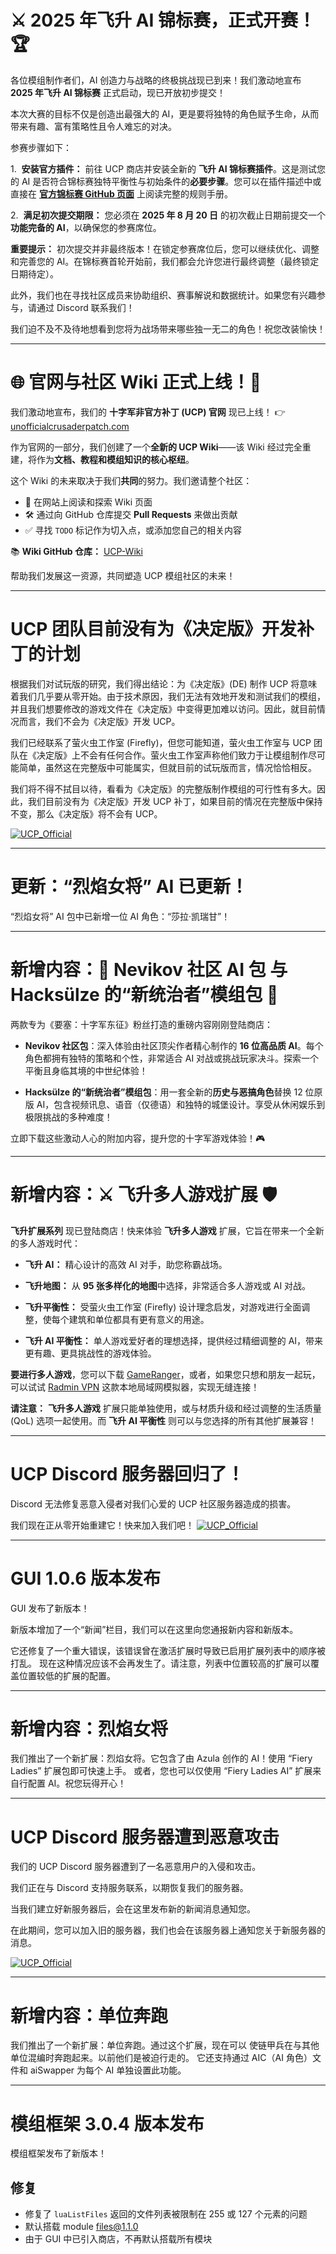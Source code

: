 # ⚔️ 2025 年飞升 AI 锦标赛，正式开赛！🏆
[meta]: <> (
timestamp: 2025-08-06
category: community
)

各位模组制作者们，AI 创造力与战略的终极挑战现已到来！我们激动地宣布 **2025 年飞升 AI 锦标赛** 正式启动，现已开放初步提交！

本次大赛的目标不仅是创造出最强大的 AI，更是要将独特的角色赋予生命，从而带来有趣、富有策略性且令人难忘的对决。

参赛步骤如下：

1.  **安装官方插件：** 前往 UCP 商店并安装全新的 **飞升 AI 锦标赛插件**。这是测试您的 AI 是否符合锦标赛独特平衡性与初始条件的**必要步骤**。您可以在插件描述中或直接在 **[官方锦标赛 GitHub 页面](https://github.com/Krarilotus/Ascension-AI-Tournament/blob/main/locale/description-en.md)** 上阅读完整的规则手册。

2.  **满足初次提交期限：** 您必须在 **2025 年 8 月 20 日** 的初次截止日期前提交一个**功能完备的 AI**，以确保您的参赛席位。

**重要提示：** 初次提交并非最终版本！在锁定参赛席位后，您可以继续优化、调整和完善您的 AI。在锦标赛首轮开始前，我们都会允许您进行最终调整（最终锁定日期待定）。

此外，我们也在寻找社区成员来协助组织、赛事解说和数据统计。如果您有兴趣参与，请通过 Discord 联系我们！

我们迫不及不及待地想看到您将为战场带来哪些独一无二的角色！祝您改装愉快！

---

# 🌐 官网与社区 Wiki 正式上线！🎉
[meta]: <> (
timestamp: 2025-08-03
category: community
)

我们激动地宣布，我们的 **十字军非官方补丁 (UCP) 官网** 现已上线！
👉 [unofficialcrusaderpatch.com](https://unofficialcrusaderpatch.com)

作为官网的一部分，我们创建了一个**全新的 UCP Wiki**——该 Wiki 经过完全重建，将作为**文档、教程和模组知识的核心枢纽**。

这个 Wiki 的未来取决于我们**共同**的努力。我们邀请整个社区：
- 🧾 在网站上阅读和探索 Wiki 页面
- 🛠️ 通过向 GitHub 仓库提交 **Pull Requests** 来做出贡献
- ✅ 寻找 `TODO` 标记作为切入点，或添加您自己的相关内容

📚 **Wiki GitHub 仓库：** [UCP-Wiki](https://github.com/UnofficialCrusaderPatch/UCP-Wiki/)

帮助我们发展这一资源，共同塑造 UCP 模组社区的未来！

---

# UCP 团队目前没有为《决定版》开发补丁的计划
[meta]: <> (
timestamp: 2025-02-27
category: community
)

根据我们对试玩版的研究，我们得出结论：为《决定版》(DE) 制作 UCP 将意味着我们几乎要从零开始。由于技术原因，我们无法有效地开发和测试我们的模组，并且我们想要修改的游戏文件在《决定版》中变得更加难以访问。因此，就目前情况而言，我们不会为《决定版》开发 UCP。

我们已经联系了萤火虫工作室 (Firefly)，但您可能知道，萤火虫工作室与 UCP 团队在《决定版》上不会有任何合作。萤火虫工作室声称他们致力于让模组制作尽可能简单，虽然这在完整版中可能属实，但就目前的试玩版而言，情况恰恰相反。

我们将不得不拭目以待，看看为《决定版》的完整版制作模组的可行性有多大。因此，我们目前没有为《决定版》开发 UCP 补丁，如果目前的情况在完整版中保持不变，那么《决定版》将不会有 UCP。

[![UCP_Official](https://discordapp.com/api/guilds/426318193603117057/widget.png?style=shield)](https://discord.gg/P9dkF38Q2t)

---

# 更新：“烈焰女将” AI 已更新！
[meta]: <> (
timestamp: 2024-01-24
category: store
)

“烈焰女将” AI 包中已新增一位 AI 角色：“莎拉·凯瑞甘”！

---

# 新增内容：🏰 Nevikov 社区 AI 包 与 Hacksülze 的“新统治者”模组包 🎉
[meta]: <> (
timestamp: 2024-12-26
category: store
)

两款专为《要塞：十字军东征》粉丝打造的重磅内容刚刚登陆商店：

- **Nevikov 社区包**：深入体验由社区顶尖作者精心制作的 **16 位高品质 AI**。每个角色都拥有独特的策略和个性，非常适合 AI 对战或挑战玩家决斗。探索一个平衡且身临其境的中世纪体验！

- **Hacksülze 的“新统治者”模组包**：用一套全新的**历史与恶搞角色**替换 12 位原版 AI，包含视频讯息、语音（仅德语）和独特的城堡设计。享受从休闲娱乐到极限挑战的多种难度！

立即下载这些激动人心的附加内容，提升您的十字军游戏体验！🎮

---

# 新增内容：⚔️ 飞升多人游戏扩展 🛡️
[meta]: <> (
timestamp: 2024-12-10
category: store
)

**飞升扩展系列** 现已登陆商店！快来体验 **飞升多人游戏** 扩展，它旨在带来一个全新的多人游戏时代：

- **飞升 AI：** 精心设计的高效 AI 对手，助您称霸战场。

- **飞升地图：** 从 **95 张多样化的地图**中选择，非常适合多人游戏或 AI 对战。

- **飞升平衡性：** 受萤火虫工作室 (Firefly) 设计理念启发，对游戏进行全面调整，使每个建筑和单位都具有更有意义的用途。

- **飞升 AI 平衡性：** 单人游戏爱好者的理想选择，提供经过精细调整的 AI，带来更有趣、更具挑战性的游戏体验。

**要进行多人游戏**，您可以下载 [GameRanger](https://www.gameranger.com)，或者，如果您只想和朋友一起玩，可以试试 [Radmin VPN](https://www.radmin-vpn.com) 这款本地局域网模拟器，实现无缝连接！

**请注意：** **飞升多人游戏** 扩展只能单独使用，或与材质升级和经过调整的生活质量 (QoL) 选项一起使用。而 **飞升 AI 平衡性** 则可以与您选择的所有其他扩展兼容！

---

# UCP Discord 服务器回归了！
[meta]: <> (
timestamp: 2024-10-10
category: community
)

Discord 无法修复恶意入侵者对我们心爱的 UCP 社区服务器造成的损害。

我们现在正从零开始重建它！快来加入我们吧！
[![UCP_Official](https://discordapp.com/api/guilds/426318193603117057/widget.png?style=shield)](https://discord.gg/P9dkF38Q2t)

---

# GUI 1.0.6 版本发布
[meta]: <> (
timestamp: 2024-10-05
category: frontend
)

GUI 发布了新版本！

新版本增加了一个“新闻”栏目，我们可以在这里向您通报新内容和新版本。

它还修复了一个重大错误，该错误曾在激活扩展时导致已启用扩展列表中的顺序被打乱。
现在这种情况应该不会再发生了。请注意，列表中位置较高的扩展可以覆盖位置较低的扩展的配置。

---

# 新增内容：烈焰女将
[meta]: <> (
timestamp: 2024-09-29
category: store
)

我们推出了一个新扩展：烈焰女将。它包含了由 Azula 创作的 AI！使用 “Fiery Ladies” 扩展包即可快速上手。
或者，您也可以仅使用 “Fiery Ladies AI” 扩展来自行配置 AI。祝您玩得开心！

---

# UCP Discord 服务器遭到恶意攻击
[meta]: <> (
timestamp: 2024-09-25
category: community
)

我们的 UCP Discord 服务器遭到了一名恶意用户的入侵和攻击。

我们正在与 Discord 支持服务联系，以期恢复我们的服务器。

当我们建立好新服务器后，会在这里发布新的新闻消息通知您。

在此期间，您可以加入旧的服务器，我们也会在该服务器上通知您关于新服务器的消息。

[![UCP_Official](https://discordapp.com/api/guilds/426318193603117057/widget.png?style=shield)](https://discord.gg/P9dkF38Q2t)

---

# 新增内容：单位奔跑
[meta]: <> (
timestamp: 2024-09-08
category: store
)

我们推出了一个新扩展：单位奔跑。通过这个扩展，现在可以
使链甲兵在与其他单位混编时奔跑起来。以前他们是被迫行走的。
它还支持通过 AIC（AI 角色）文件和 aiSwapper 为每个 AI 单独设置此功能。

---

# 模组框架 3.0.4 版本发布
[meta]: <> (
timestamp: 2024-09-05
category: framework
)

模组框架发布了新版本！

## 修复
- 修复了 `luaListFiles` 返回的文件列表被限制在 255 或 127 个元素的问题
- 默认搭载 module files@1.1.0
- 由于 GUI 中已引入商店，不再默认搭载所有模块